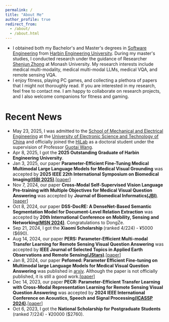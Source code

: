 ```yaml
---
permalink: /
title: "About Me"
author_profile: true
redirect_from: 
  - /about/
  - /about.html
---
```

- I obtained both my Bachelor's and Master's degrees in [Software Engineering](https://en.wikipedia.org/wiki/Software_engineering) from [Harbin Engineering University](http://www.hrbeu.edu.cn/). During my master's studies, I conducted research under the guidance of Researcher [Shenjun Zhong](https://scholar.google.com.au/citations?hl=en&user=MV5J9X8AAAAJ&view_op=list_works&sortby=pubdate) at Monash University. My research interests include medical multi-modality, medical multi-modal LLMs, medical VQA, and remote sensing VQA.
- I enjoy fitness, playing PC games, and collecting a plethora of papers that I might not thoroughly read. If you are interested in my research, feel free to contact me. I am happy to collaborate on research projects, and I also welcome companions for fitness and gaming.

Recent News
======
* May 23, 2025, I was admitted to the [School of Mechanical and Electrical Engineering](https://www.smee.uestc.edu.cn/index.htm) at the [University of Electronic Science and Technology of China](https://www.uestc.edu.cn/3974ba6dfa50d5c04a9414d3ce8bfd34.html?n=8e7z368tn51) and officially joined the [HiLab](https://hilab.uestc.edu.cn/#/index) as a doctoral student under the supervision of Professor [Guotai Wang](https://faculty.uestc.edu.cn/wangguotai/zh_CN/index.htm).
* Apr 8, 2025, I got the <b>2025 Outstanding Graduate of Harbin Engineering University</b>.
* Jan 3, 2025, our paper <b>Parameter-Efficient Fine-Tuning Medical Multimodal Large Language Models for Medical Visual Grounding</b> was accepted by <b>2025 IEEE 22th International Symposium on Biomedical Imaging[(ISBI 2025)](https://biomedicalimaging.org/2025/)</b>.[[paper](https://ieeexplore.ieee.org/document/10981029?source=AUTHORALERT&dld=aHJiZXUuZWR1LmNu)]
* Nov 7, 2024, our paper <b>Cross-Modal Self-Supervised Vision Language Pre-training with Multiple Objectives for Medical Visual Question Answering</b> was accepted by <b>Journal of Biomedical Informatics[(JBI)](https://www.sciencedirect.com/journal/journal-of-biomedical-informatics)</b>.[[paper](https://www.sciencedirect.com/science/article/pii/S1532046424001667)]
* Oct 8, 2024, our paper <b>DSS-DocRE: A DenseNet-Based Semantic Segmentation Model for Document-Level Relation Extraction</b> was accepted by <b>20th International Conference on Mobility, Sensing and Networking[(MSN 2024)](https://ieee-msn.org/2024/)</b>. Congratulations to DongZe.
* Sep 21, 2024, I got the <b>Xiaomi Scholarship </b> (ranked 4/224) - ¥5000 ($690).
* Aug 14, 2024, our paper <b>PERS: Parameter-Efficient Multi-modal Transfer Learning for Remote Sensing Visual Question Answering</b> was accepted by <b>IEEE Journal of Selected Topics in Applied Earth Observations and Remote Sensing[(JStars)](https://ieeexplore.ieee.org/xpl/RecentIssue.jsp?punumber=4609443)</b>.[[paper](https://ieeexplore.ieee.org/abstract/document/10643278/)]
* Jan 8, 2024, our paper <b>Pefomed: Parameter Efficient Fine-tuning on Multimodal large Language Models for Medical Visual Question Answering</b> was published in [arxiv](https://arxiv.org/). Although the paper is not officially published, it is still a good work.[[paper]](https://arxiv.org/pdf/2401.02797)
* Dec 14, 2023, our paper <b>PECR: Parameter-Efficient Transfer Learning with Cross-Modal Representation Learning for Remote Sensing Visual Question Answering</b> was accepted by <b>2024 IEEE International Conference on Acoustics, Speech and Signal Processing[(ICASSP 2024)](https://2024.ieeeicassp.org/).</b>[[paper](https://ieeexplore.ieee.org/abstract/document/10446146/)]
* Oct 6, 2023, I got the <b>National Scholarship for Postgraduate Students </b> (ranked 7/224) - ¥20000 ($2760).
